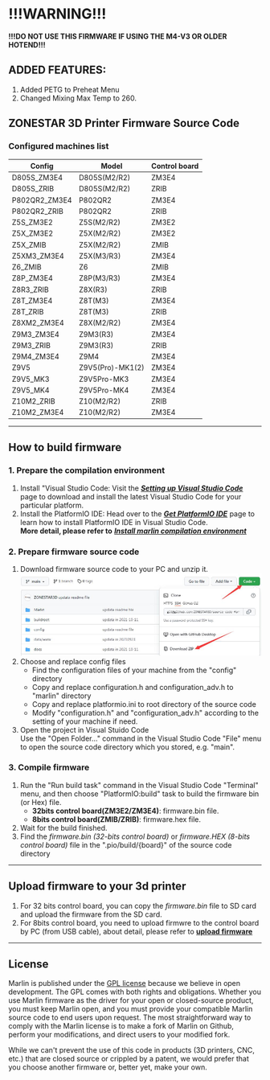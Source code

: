 # !!!WARNING!!!
**!!!DO NOT USE THIS FIRMWARE IF USING THE M4-V3 OR OLDER HOTEND!!!**
## ADDED FEATURES: 
1. Added PETG to Preheat Menu
2. Changed Mixing Max Temp to 260. 

## ZONESTAR 3D Printer Firmware Source Code
###  Configured machines list   
|     Config     |         Model       |    Control board    |  
|----------------|---------------------|---------------------|  
|  D805S_ZM3E4   |    D805S(M2/R2)     |       ZM3E4         |  
|  D805S_ZRIB    |    D805S(M2/R2)     |       ZRIB          |
|  P802QR2_ZM3E4 |    P802QR2          |       ZM3E4         |
|  P802QR2_ZRIB  |    P802QR2          |       ZRIB          |  
|  Z5S_ZM3E2     |    Z5S(M2/R2)       |       ZM3E2         | 
|  Z5X_ZM3E2     |    Z5X(M2/R2)       |       ZM3E2         |
|  Z5X_ZMIB      |    Z5X(M2/R2)       |       ZMIB          | 
|  Z5XM3_ZM3E4   |    Z5X(M3/R3)       |       ZM3E4         |
|  Z6_ZMIB       |    Z6               |       ZMIB          |  
|  Z8P_ZM3E4     |    Z8P(M3/R3)       |       ZM3E4         |  
|  Z8R3_ZRIB     |    Z8X(R3)          |       ZRIB          |
|  Z8T_ZM3E4     |    Z8T(M3)          |       ZM3E4         |
|  Z8T_ZRIB      |    Z8T(M3)          |       ZRIB          |  
|  Z8XM2_ZM3E4   |    Z8X(M2/R2)       |       ZM3E4         |    
|  Z9M3_ZM3E4    |    Z9M3(R3)         |       ZM3E4         |  
|  Z9M3_ZRIB     |    Z9M3(R3)         |       ZRIB          |
|  Z9M4_ZM3E4    |    Z9M4             |       ZM3E4         |  
|  	Z9V5   	  |    Z9V5(Pro)-MK1(2) |       ZM3E4         |  
|  Z9V5_MK3      |    Z9V5Pro-MK3      |       ZM3E4         |
|  Z9V5_MK4      |    Z9V5Pro-MK4      |       ZM3E4         |
|  Z10M2_ZRIB    |    Z10(M2/R2)       |       ZRIB          |  
|  Z10M2_ZM3E4   |    Z10(M2/R2)       |       ZM3E4         |  

---
## How to build firmware
### 1. Prepare the compilation environment
1. Install "Visual Studio Code: Visit the [***Setting up Visual Studio Code***](https://code.visualstudio.com/docs/setup/setup-overview) page to download and install the latest Visual Studio Code for your particular platform.  
2. Install the PlatformIO IDE: Head over to the [***Get PlatformIO IDE***](https://platformio.org/install/ide?install=vscode) page to learn how to install PlatformIO IDE in Visual Studio Code.  
**More detail, please refer to** [***Install marlin compilation environment***](https://marlinfw.org/docs/basics/install_platformio_vscode.html)  

### 2. Prepare firmware source code
1. Download firmware source code to your PC and unzip it.  
![](./config/download.jpg)    
2. Choose and replace config files  
   - Find the configuration files of your machine from the "config" directory  
   - Copy and replace configuration.h and configuration_adv.h to "marlin" directory  
   - Copy and replace platformio.ini to root directory of the source code  
   - Modify "configuration.h" and "configuration_adv.h" according to the setting of your machine if need.  
3. Open the project in Visual Stuido Code  
Use the "Open Folder…" command in the Visual Studio Code "File" menu to open the source code directory which you stored, e.g. "main".  

### 3. Compile firmware
1. Run the "Run build task" command in the Visual Studio Code "Terminal" menu, and then choose "PlatformIO:build" task to build the firmware bin (or Hex) file.
   - **32bits control board(ZM3E2/ZM3E4)**: firmware.bin file.
   - **8bits control board(ZMIB/ZRIB)**: firmware.hex file.
2. Wait for the build finished.
3. Find the *firmware.bin (32-bits control board)* or *firmware.HEX (8-bits control board)* file in the ".pio/build/{board}" of the source code directory

---
## Upload firmware to your 3d printer
1. For 32 bits control board, you can copy the *firmware.bin* file to SD card and upload the firmware from the SD card.
2. For 8bits control board, you need to upload firmwre to the control board by PC (from USB cable), about detail, please refer to [**upload firmware**](https://github.com/ZONESTAR3D/firmware/readme.md)

---
## License

Marlin is published under the [GPL license](/LICENSE) because we believe in open development. The GPL comes with both rights and obligations. Whether you use Marlin firmware as the driver for your open or closed-source product, you must keep Marlin open, and you must provide your compatible Marlin source code to end users upon request. The most straightforward way to comply with the Marlin license is to make a fork of Marlin on Github, perform your modifications, and direct users to your modified fork.

While we can't prevent the use of this code in products (3D printers, CNC, etc.) that are closed source or crippled by a patent, we would prefer that you choose another firmware or, better yet, make your own.
